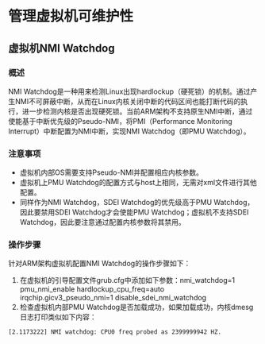 # 管理虚拟机可维护性

## 虚拟机NMI Watchdog

### 概述

NMI Watchdog是一种用来检测Linux出现hardlockup（硬死锁）的机制。通过产生NMI不可屏蔽中断，从而在Linux内核关闭中断的代码区间也能打断代码的执行，进一步检测内核是否出现硬死锁。当前ARM架构不支持原生NMI中断，通过使能基于中断优先级的Pseudo-NMI，将PMI（Performance Monitoring Interrupt）中断配置为NMI中断，实现NMI Watchdog（即PMU Watchdog）。

### 注意事项

- 虚拟机内部OS需要支持Pseudo-NMI并配置相应内核参数。
- 虚拟机上PMU Watchdog的配置方式与host上相同，无需对xml文件进行其他配置。
- 同样作为NMI Watchdog，SDEI Watchdog的优先级高于PMU Watchdog，因此要禁用SDEI Watchdog才会使能PMU Watchdog；虚拟机不支持SDEI Watchdog，因此要注意通过配置内核参数将其禁用。

### 操作步骤

针对ARM架构虚拟机配置NMI Watchdog的操作步骤如下：
1. 在虚拟机的引导配置文件grub.cfg中添加如下参数：nmi_watchdog=1 pmu_nmi_enable hardlockup_cpu_freq=auto irqchip.gicv3_pseudo_nmi=1 disable_sdei_nmi_watchdog
2. 检查虚拟机内部PMU Watchdog是否加载成功，如果加载成功，内核dmesg日志打印类似如下内容：
  
  ```
  [2.1173222] NMI watchdog: CPU0 freq probed as 2399999942 HZ.
  ```